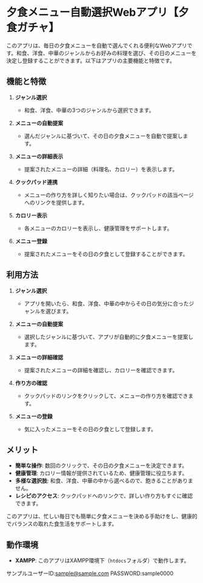 # 夕食メニュー自動選択Webアプリ【夕食ガチャ】

このアプリは、毎日の夕食メニューを自動で選んでくれる便利なWebアプリです。和食、洋食、中華のジャンルからお好みの料理を選び、その日のメニューを決定し登録することができます。以下はアプリの主要機能と特徴です。

## 機能と特徴

1. **ジャンル選択**
   - 和食、洋食、中華の3つのジャンルから選択できます。

2. **メニューの自動提案**
   - 選んだジャンルに基づいて、その日の夕食メニューを自動で提案します。

3. **メニューの詳細表示**
   - 提案されたメニューの詳細（料理名、カロリー）を表示します。

4. **クックパッド連携**
   - メニューの作り方を詳しく知りたい場合は、クックパッドの該当ページへのリンクを提供します。

5. **カロリー表示**
   - 各メニューのカロリーを表示し、健康管理をサポートします。

6. **メニュー登録**
   - 提案されたメニューをその日の夕食として登録することができます。

## 利用方法

1. **ジャンル選択**
   - アプリを開いたら、和食、洋食、中華の中からその日の気分に合ったジャンルを選びます。

2. **メニューの自動提案**
   - 選択したジャンルに基づいて、アプリが自動的に夕食メニューを提案します。

3. **メニューの詳細確認**
   - 提案されたメニューの詳細を確認し、カロリーを確認できます。

4. **作り方の確認**
   - クックパッドのリンクをクリックして、メニューの作り方を確認できます。

5. **メニューの登録**
   - 気に入ったメニューをその日の夕食として登録します。

## メリット

- **簡単な操作**: 数回のクリックで、その日の夕食メニューを決定できます。
- **健康管理**: カロリー情報が提供されているため、健康管理に役立ちます。
- **多様な選択肢**: 和食、洋食、中華の中から選べるので、飽きることがありません。
- **レシピのアクセス**: クックパッドへのリンクで、詳しい作り方もすぐに確認できます。

このアプリは、忙しい毎日でも簡単に夕食メニューを決める手助けをし、健康的でバランスの取れた食生活をサポートします。

## 動作環境

- **XAMPP**: このアプリはXAMPP環境下（`htdocs`フォルダ）で動作します。

サンプルユーザーID:sample@sample.com PASSWORD:sample0000
